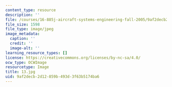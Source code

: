 ```yaml
---
content_type: resource
description: ''
file: /courses/16-885j-aircraft-systems-engineering-fall-2005/9af2decb2d12859b493d3f63b5174ba6_13.jpg
file_size: 1598
file_type: image/jpeg
image_metadata:
  caption: ''
  credit: ''
  image-alt: ''
learning_resource_types: []
license: https://creativecommons.org/licenses/by-nc-sa/4.0/
ocw_type: OCWImage
resourcetype: Image
title: 13.jpg
uid: 9af2decb-2d12-859b-493d-3f63b5174ba6
---
```

